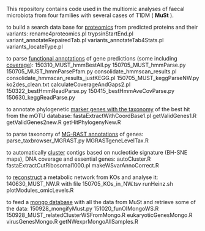 This repository contains code used in the multiomic analyses of faecal microbiota from four families with several cases of T1DM ( __MuSt__ ).

to build a search data base for [proteomics](proteomics-data-base) from predicted proteins and their variants:
rename4proteomics.pl
trypsinStartEnd.pl
variant_annotateRepairedTab.pl
variants_annotateTab4Stats.pl
variants_locateType.pl

to parse [functional annotations](functional-annotations) of gene predictions (some including [coverage](calculating-coverage)):
150310_MUST_hmmBestAll.py
150705_MUST_hmmParse.py
150705_MUST_hmmParsePfam.py
consolidate_hmmscan_results.pl
consolidate_hmmscan_results_justKEGG.pl
150705_MUST_keggParseNW.py
ko2des_clean.txt
calculateCoverageAndGaps2.pl
150322_bestHmmReadParse.py
150415_bestHmmAveCovParse.py
150630_keggReadParse.py

to annotate phylogenetic [marker genes with the taxonomy](annotate-phylogenetic-marker-genes) of the best hit from the mOTU database:
fastaExtractWithCoordBase1.pl
getValidGenes1.R
getValidGenes2new.R
getHitPhylogenyNew.R

to parse taxonomy of [MG-RAST annotations](taxonomic-MG-RAST-annotations) of genes:
parse_taxbrowser_MGRAST.py
MGRASTgeneLevelTax.R

to automatically [cluster](automatic-clustering) contigs based on nucleotide signature (BH-SNE maps), DNA coverage and essential genes:
autoCluster.R
fastaExtractCutRibosomal1000.pl
makeWSvarAnnoCorrect.R

to [reconstruct](reconstructed-KO-network) a metabolic network from KOs and analyse it:
140630_MUST_NW.R
with file 150705_KOs_in_NW.tsv
runHeinz.sh
plotModules_omicLevels.R

to feed a [mongo database](mongo-database) with all the data from MuSt and retrieve some of the data:
150928_mongifyMust.py
151020_funOIMongoWS.R
150928_MUST_relatedClusterWSFromMongo.R
eukaryoticGenesMongo.R
virusGenesMongo.R
getNWexprMongoAllSamples.R